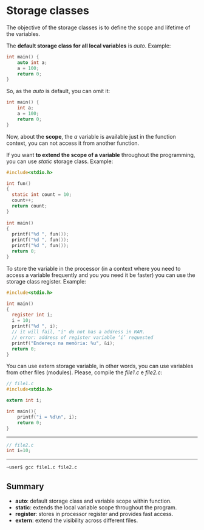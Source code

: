 # Storage classes

The objective of the storage classes is to define the scope and lifetime of the variables.

The **default storage class for all local variables** is *auto*. Example:

```c 
int main() {
    auto int a;
    a = 100;
    return 0;
}
```

So, as the *auto* is default, you can omit it:

```c 
int main() {
    int a;
    a = 100;
    return 0;
}
```

Now, about the **scope**, the *a* variable is available just in the function context, you can not access it from another function.

If you want **to extend the scope of a variable** throughout the programming, you can use *static* storage class. Example:

```c 
#include<stdio.h>

int fun()
{
  static int count = 10;
  count++;
  return count;
}
  
int main()
{
  printf("%d ", fun());
  printf("%d ", fun());
  printf("%d ", fun());
  return 0;
}
```

To store the variable in the processor (in a context where you need to access a variable frequently and you you need it be faster) you can use the storage class register. Example:

```c 
#include<stdio.h>

int main()
{
  register int i;
  i = 10; 
  printf("%d ", i);
  // it will fail, "i" do not has a address in RAM.
  // error: address of register variable ‘i’ requested
  printf("Endereço na memória: %u", &i); 
  return 0;
}
```

You can use extern storage variable, in other words, you can use variables from other files (modules). Please, compile the *file1.c* e *file2.c*:

```c 
// file1.c
#include<stdio.h>

extern int i;

int main(){
    printf("i = %d\n", i);
    return 0;
}
```

-------------------

```c 
// file2.c
int i=10;
```

------------------------
```bash
~user$ gcc file1.c file2.c
```

## Summary

- **auto**: default storage class and variable scope within function.
- **static**: extends the local variable scope throughout the program.
- **register**: stores  in processor register and provides fast access.
- **extern**: extend the visibility across different files.  
